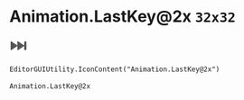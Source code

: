 # Animation.LastKey@2x `32x32`
<img src="/img/Animation.LastKey@2x.png" width=32 height=32>

``` CSharp
EditorGUIUtility.IconContent("Animation.LastKey@2x")
```
```
Animation.LastKey@2x
```
